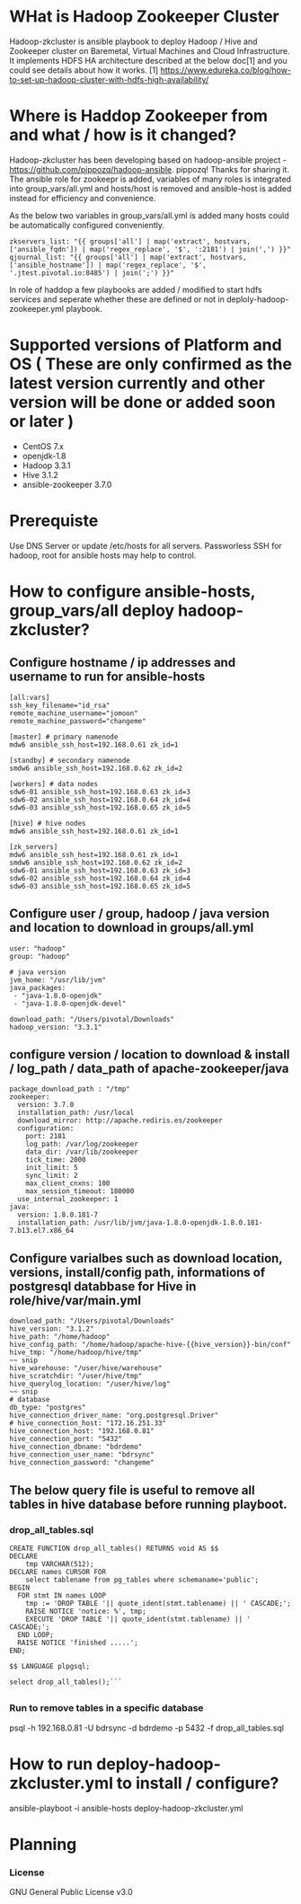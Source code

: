 # WHat is Hadoop Zookeeper Cluster
Hadoop-zkcluster is ansible playbook to deploy Hadoop / Hive and Zookeeper cluster on Baremetal, Virtual Machines and Cloud Infrastructure.
It implements HDFS HA architecture described at the below doc[1] and you could see details about how it works.
[1] https://www.edureka.co/blog/how-to-set-up-hadoop-cluster-with-hdfs-high-availability/

# Where is Haddop Zookeeper from and what / how is it changed?
Hadoop-zkcluster has been developing based on hadoop-ansible project - https://github.com/pippozq/hadoop-ansible. pippozq! Thanks for sharing it.
The ansible role for zookeepr is added, variables of many roles is integrated into group_vars/all.yml and hosts/host is removed and ansible-host is added instead for efficiency and convenience.

As the below two variables in group_vars/all.yml is added many hosts could be automatically configured conveniently.
```
zkservers_list: "{{ groups['all'] | map('extract', hostvars, ['ansible_fqdn']) | map('regex_replace', '$', ':2181') | join(',') }}"
qjournal_list: "{{ groups['all'] | map('extract', hostvars, ['ansible_hostname']) | map('regex_replace', '$', '.jtest.pivotal.io:8485') | join(';') }}"
```

In role of haddop a few playbooks are added / modified to start hdfs services and seperate whether these are defined or not in deploly-hadoop-zookeeper.yml playbook.

# Supported versions of Platform and OS ( These are only confirmed as the latest version currently and other version will be done or added soon or later )
- CentOS 7.x
- openjdk-1.8
- Hadoop 3.3.1
- Hive 3.1.2
- ansible-zookeeper 3.7.0

# Prerequiste
Use DNS Server or update /etc/hosts for all servers.
Passworless SSH for hadoop, root for ansible hosts may help to control.

# How to configure ansible-hosts, group_vars/all deploy hadoop-zkcluster?
## Configure hostname / ip addresses and username to run for ansible-hosts
```
[all:vars]
ssh_key_filename="id_rsa"
remote_machine_username="jomoon"
remote_machine_password="changeme"

[master] # primary namenode
mdw6 ansible_ssh_host=192.168.0.61 zk_id=1

[standby] # secondary namenode
smdw6 ansible_ssh_host=192.168.0.62 zk_id=2

[workers] # data nodes
sdw6-01 ansible_ssh_host=192.168.0.63 zk_id=3
sdw6-02 ansible_ssh_host=192.168.0.64 zk_id=4
sdw6-03 ansible_ssh_host=192.168.0.65 zk_id=5

[hive] # hive nodes
mdw6 ansible_ssh_host=192.168.0.61 zk_id=1

[zk_servers]
mdw6 ansible_ssh_host=192.168.0.61 zk_id=1
smdw6 ansible_ssh_host=192.168.0.62 zk_id=2
sdw6-01 ansible_ssh_host=192.168.0.63 zk_id=3
sdw6-02 ansible_ssh_host=192.168.0.64 zk_id=4
sdw6-03 ansible_ssh_host=192.168.0.65 zk_id=5
```

## Configure user / group, hadoop / java version and location to download in groups/all.yml
```
user: "hadoop"
group: "hadoop"

# java version
jvm_home: "/usr/lib/jvm"
java_packages:
 - "java-1.8.0-openjdk"
 - "java-1.8.0-openjdk-devel"

download_path: "/Users/pivotal/Downloads"
hadoop_version: "3.3.1"
```
##

## configure version / location to download & install / log_path / data_path of apache-zookeeper/java
```
package_download_path : "/tmp"
zookeeper:
  version: 3.7.0
  installation_path: /usr/local
  download_mirror: http://apache.rediris.es/zookeeper
  configuration:
    port: 2181
    log_path: /var/log/zookeeper
    data_dir: /var/lib/zookeeper
    tick_time: 2000
    init_limit: 5
    sync_limit: 2
    max_client_cnxns: 100
    max_session_timeout: 180000
  use_internal_zookeeper: 1
java:
  version: 1.8.0.181-7
  installation_path: /usr/lib/jvm/java-1.8.0-openjdk-1.8.0.181-7.b13.el7.x86_64
```
##

## Configure varialbes such as download location, versions, install/config path, informations of postgresql databbase for Hive in role/hive/var/main.yml
```
download_path: "/Users/pivotal/Downloads"
hive_version: "3.1.2"
hive_path: "/home/hadoop"
hive_config_path: "/home/hadoop/apache-hive-{{hive_version}}-bin/conf"
hive_tmp: "/home/hadoop/hive/tmp"
~~ snip
hive_warehouse: "/user/hive/warehouse"
hive_scratchdir: "/user/hive/tmp"
hive_querylog_location: "/user/hive/log"
~~ snip
# database
db_type: "postgres"
hive_connection_driver_name: "org.postgresql.Driver"
# hive_connection_host: "172.16.251.33"
hive_connection_host: "192.168.0.81"
hive_connection_port: "5432"
hive_connection_dbname: "bdrdemo"
hive_connection_user_name: "bdrsync"
hive_connection_password: "changeme"
```
##

## The below query file is useful to remove all tables in hive database before running playboot.
### drop_all_tables.sql
```
CREATE FUNCTION drop_all_tables() RETURNS void AS $$
DECLARE
    tmp VARCHAR(512);
DECLARE names CURSOR FOR
    select tablename from pg_tables where schemaname='public';
BEGIN
  FOR stmt IN names LOOP
    tmp := 'DROP TABLE '|| quote_ident(stmt.tablename) || ' CASCADE;';
    RAISE NOTICE 'notice: %', tmp;
    EXECUTE 'DROP TABLE '|| quote_ident(stmt.tablename) || ' CASCADE;';
  END LOOP;
  RAISE NOTICE 'finished .....';
END;

$$ LANGUAGE plpgsql;

select drop_all_tables();```
```
##
### Run to remove tables in a specific database
psql -h 192.168.0.81 -U bdrsync -d bdrdemo -p 5432 -f drop_all_tables.sql

## 

# How to run deploy-hadoop-zkcluster.yml to install / configure?
ansible-playboot -i ansible-hosts deploy-hadoop-zkcluster.yml

# Planning


### License

GNU General Public License v3.0

